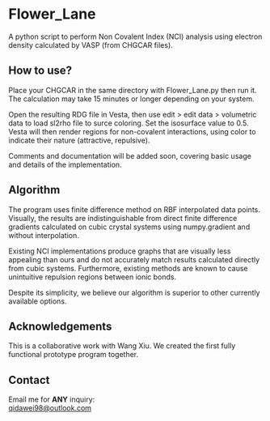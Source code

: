 # Flower_Lane

A python script to perform Non Covalent Index (NCI) analysis using electron density calculated by VASP (from CHGCAR files).

## How to use?
Place your CHGCAR in the same directory with Flower_Lane.py then run it. The calculation may take 15 minutes or longer depending on your system.  

Open the resulting RDG file in Vesta, then use edit > edit data > volumetric data to load sl2rho file to surce coloring. Set the isosurface value to 0.5. Vesta will then render regions for non-covalent interactions, using color to indicate their nature (attractive, repulsive).

Comments and documentation will be added soon, covering basic usage and details of the implementation.

## Algorithm
The program uses finite difference method on RBF interpolated data points. Visually, the results are indistinguishable from direct finite difference gradients calculated on cubic crystal systems using numpy.gradient and without interpolation.

Existing NCI implementations produce graphs that are visually less appealing than ours and do not accurately match results calculated directly from cubic systems. Furthermore, existing methods are known to cause unintuitive repulsion regions between ionic bonds.

Despite its simplicity, we believe our algorithm is superior to other currently available options.


## Acknowledgements
This is a collaborative work with Wang Xiu. We created the first fully functional prototype program together.

## Contact
Email me for **ANY** inquiry:  
[qidawei98@outlook.com](mailto:qidawei98@outlook.com)


